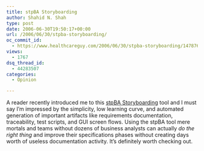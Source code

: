 ```yaml
---
title: stpBA Storyboarding
author: Shahid N. Shah
type: post
date: 2006-06-30T19:50:17+00:00
url: /2006/06/30/stpba-storyboarding/
oc_commit_id:
  - https://www.healthcareguy.com/2006/06/30/stpba-storyboarding/1478769040
views:
  - 1767
dsq_thread_id:
  - 44283507
categories:
  - Opinion

---
```

A reader recently introduced me to this [stpBA Storyboarding][1] tool and I must say I&#8217;m impressed by the simplicity, low learning curve, and automated generation of important artifacts like requirements documentation, traceability, test scripts, and GUI screen flows. Using the stpBA tool mere mortals and teams without dozens of business analysts can actually _do the right thing_ and improve their specifications phases without creating days worth of useless documentation activity. It&#8217;s definitely worth checking out.

 [1]: http://www.stpsoft.co.uk/story/